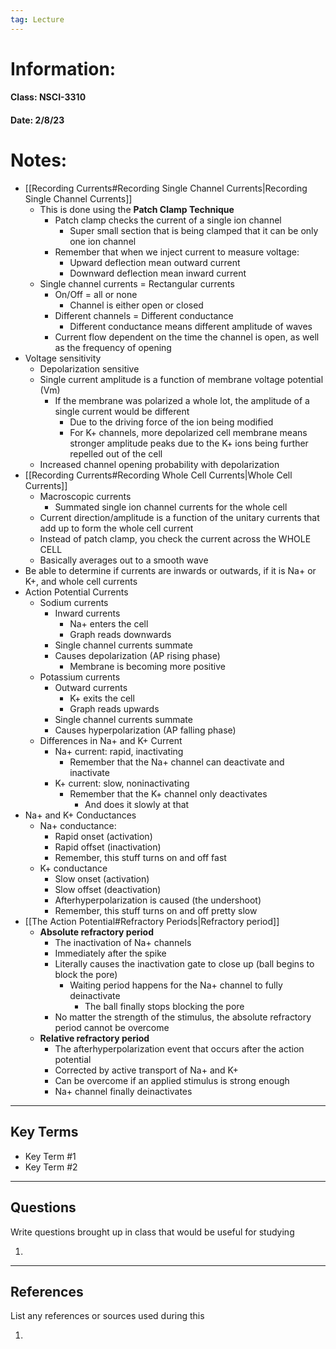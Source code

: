 ```yaml
---
tag: Lecture
---
```

# Information:

#### Class: NSCI-3310

#### Date: 2/8/23

# Notes:

- [[Recording Currents#Recording Single Channel Currents|Recording Single Channel Currents]]
    - This is done using the **Patch Clamp Technique**
        - Patch clamp checks the current of a single ion channel
            - Super small section that is being clamped that it can be only one ion channel
        - Remember that when we inject current to measure voltage:
            - Upward deflection mean outward current
            - Downward deflection mean inward current
    - Single channel currents = Rectangular currents
        - On/Off = all or none
            - Channel is either open or closed
        - Different channels = Different conductance
            - Different conductance means different amplitude of waves
        - Current flow dependent on the time the channel is open, as well as the frequency of opening
- Voltage sensitivity
    - Depolarization sensitive
    - Single current amplitude is a function of membrane voltage potential (Vm)
        - If the membrane was polarized a whole lot, the amplitude of a single current would be different
            - Due to the driving force of the ion being modified
            - For K+ channels, more depolarized cell membrane means stronger amplitude peaks due to the K+ ions being further repelled out of the cell
    - Increased channel opening probability with depolarization
- [[Recording Currents#Recording Whole Cell Currents|Whole Cell Currents]]
    - Macroscopic currents
        - Summated single ion channel currents for the whole cell
    - Current direction/amplitude is a function of the unitary currents that add up to form the whole cell current
    - Instead of patch clamp, you check the current across the WHOLE CELL
    - Basically averages out to a smooth wave
- Be able to determine if currents are inwards or outwards, if it is Na+ or K+, and whole cell currents
- Action Potential Currents
    - Sodium currents
        - Inward currents
            - Na+ enters the cell
            - Graph reads downwards
        - Single channel currents summate
        - Causes depolarization (AP rising phase)
            - Membrane is becoming more positive
    - Potassium currents
        - Outward currents
            - K+ exits the cell
            - Graph reads upwards
        - Single channel currents summate
        - Causes hyperpolarization (AP falling phase)
    - Differences in Na+ and K+ Current
        - Na+ current: rapid, inactivating
            - Remember that the Na+ channel can deactivate and inactivate
        - K+ current: slow, noninactivating
            - Remember that the K+ channel only deactivates
                - And does it slowly at that
- Na+ and K+ Conductances
    - Na+ conductance:
        - Rapid onset (activation)
        - Rapid offset (inactivation)
        - Remember, this stuff turns on and off fast
    - K+ conductance
        - Slow onset (activation)
        - Slow offset (deactivation)
        - Afterhyperpolarization is caused (the undershoot)
        - Remember, this stuff turns on and off pretty slow
- [[The Action Potential#Refractory Periods|Refractory period]]
    - **Absolute refractory period**
        - The inactivation of Na+ channels
        - Immediately after the spike
        - Literally causes the inactivation gate to close up (ball begins to block the pore)
            - Waiting period happens for the Na+ channel to fully deinactivate
                - The ball finally stops blocking the pore
        - No matter the strength of the stimulus, the absolute refractory period cannot be overcome
    - **Relative refractory period**
        - The afterhyperpolarization event that occurs after the action potential
        - Corrected by active transport of Na+ and K+
        - Can be overcome if an applied stimulus is strong enough
        - Na+ channel finally deinactivates
---

## Key Terms

- Key Term #1
- Key Term #2

---

## Questions

Write questions brought up in class that would be useful for studying

1.

---

## References

List any references or sources used during this

1.
